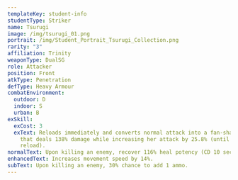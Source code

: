```yaml
---
templateKey: student-info
studentType: Striker
name: Tsurugi
image: /img/tsurugi_01.png
portrait: /img/Student_Portrait_Tsurugi_Collection.png
rarity: "3"
affiliation: Trinity
weaponType: DualSG
role: Attacker
position: Front
atkType: Penetration
defType: Heavy Armour
combatEnvironment:
  outdoor: D
  indoor: S
  urban: B
exSkill:
  exCost: 3
  exText: Reloads immediately and converts normal attack into a fan-shaped attack
    that deals 138% damage while increasing her attack by 25.8% (until next
    reload).
normalText: Upon killing an enemy, recover 116% heal potency (CD 10 sec).
enhancedText: Increases movement speed by 14%.
subText: Upon killing an enemy, 30% chance to add 1 ammo.
---
```

